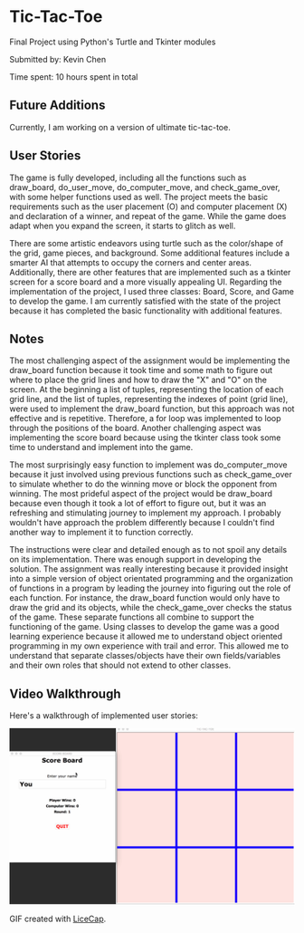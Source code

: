 # Tic-Tac-Toe

Final Project using Python's Turtle and Tkinter modules

Submitted by: Kevin Chen

Time spent: 10 hours spent in total

## Future Additions

Currently, I am working on a version of ultimate tic-tac-toe.

## User Stories

The game is fully developed, including all the functions such as draw_board, do_user_move, do_computer_move, and check_game_over, with some helper functions used as well. The project meets the basic requirements such as the user placement (O) and computer placement (X) and declaration of a winner, and repeat of the game. While the game does adapt when you expand the screen, it starts to glitch as well.

There are some artistic endeavors using turtle such as the color/shape of the grid, game pieces, and background. Some additional features include a smarter AI that attempts to occupy the corners and center areas. Additionally, there are other features that are implemented such as a tkinter screen for a score board and a more visually appealing UI. Regarding the implementation of the project, I used three classes: Board, Score, and Game to develop the game. I am currently satisfied with the state of the project because it has completed the basic functionality with additional features.

## Notes

The most challenging aspect of the assignment would be implementing the draw_board function because it took time and some math to figure out where to place the grid lines and how to draw the "X" and "O" on the screen. At the beginning a list of tuples, representing the location of each grid line, and the list of tuples, representing the indexes of point (grid line), were used to implement the draw_board function, but this approach was not effective and is repetitive. Therefore, a for loop was implemented to loop through the positions of the board. Another challenging aspect was implementing the score board because using the tkinter class took some time to understand and implement into the game.

The most surprisingly easy function to implement was do_computer_move because it just involved using previous functions such as check_game_over to simulate whether to do the winning move or block the opponent from winning. The most prideful aspect of the project would be draw_board because even though it took a lot of effort to figure out, but it was an refreshing and stimulating journey to implement my approach. I probably wouldn't have approach the problem differently because I couldn't find another way to implement it to function correctly.

The instructions were clear and detailed enough as to not spoil any details on its implementation. There was enough support in developing the solution. The assignment was really interesting because it provided insight into a simple version of object orientated programming and the organization of functions in a program by leading the journey into figuring out the role of each function. For instance, the draw_board function would only have to draw the grid and its objects, while the check_game_over checks the status of the game. These separate functions all combine to support the functioning of the game. Using classes to develop the game was a good learning experience because it allowed me to understand object oriented programming in my own experience with trail and error. This allowed me to understand that separate classes/objects have their own fields/variables and their own roles that should not extend to other classes.

## Video Walkthrough 

Here's a walkthrough of implemented user stories:

![](tic-tac-toe.gif)

GIF created with [LiceCap](http://www.cockos.com/licecap/).
